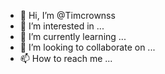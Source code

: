 - 👋 Hi, I’m @Timcrownss
- 👀 I’m interested in ...
- 🌱 I’m currently learning ...
- 💞️ I’m looking to collaborate on ...
- 📫 How to reach me ...

<!---
Timcrownss/Timcrownss is a ✨ special ✨ repository because its `README.md` (this file) appears on your GitHub profile.
You can click the Preview link to take a look at your changes.
--->
